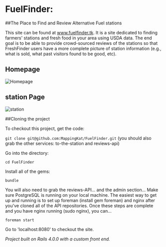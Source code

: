 FuelFinder:
============
##The Place to Find and Review Alternative Fuel stations

This site can be found at www.fuelfinder.tk.  It is a site dedicated to finding farmers' stations and fresh food in your area using USDA data. The end goal is to be able to provide crowd-sourced reviews of the stations so that FreshFinder users have a more complete picture of station information (e.g., what is sold, what past visitors found to be good, etc).

Homepage
-------

![Homepage](screenshot.png)


station Page
-----------
![station](https://s3.amazonaws.com/bearlyhungry/station.png)


##Cloning the project

To checkout this project, get the code:

`git clone git@github.com:MappingKat/FuelFinder.git` (you should also grab the other services: to-the-station and reviews-api)

Go into the directory:

`cd FuelFinder`

Install all of the gems:

`bundle`

You will also need to grab the reviews-API... and the admin section... 
Make sure PostgreSQL is running on your local machine. The easiest way to get up and running is to set up foreman (install gem foreman) and nginx after you've cloned all of the API repositories.  Once these steps are complete and you have nginx running (sudo nginx), you can...

`foreman start`

Go to 'localhost:8080' to checkout the site.

*Project built on Rails 4.0.0 with a custom front end.*
